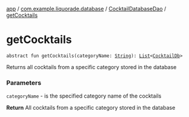 [app](../../index.md) / [com.example.liquorade.database](../index.md) / [CocktailDatabaseDao](index.md) / [getCocktails](./get-cocktails.md)

# getCocktails

`abstract fun getCocktails(categoryName: `[`String`](https://kotlinlang.org/api/latest/jvm/stdlib/kotlin/-string/index.html)`): `[`List`](https://kotlinlang.org/api/latest/jvm/stdlib/kotlin.collections/-list/index.html)`<`[`CocktailDb`](../-cocktail-db/index.md)`>`

Returns all cocktails from a specific category stored in the database

### Parameters

`categoryName` - is the specified category name of the cocktails

**Return**
All cocktails from a specific category stored in the database

